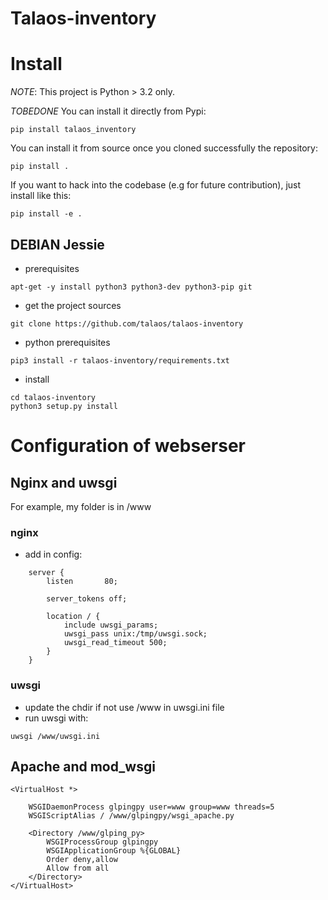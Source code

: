 # Talaos-inventory


# Install

*NOTE*: This project is Python > 3.2 only.

*TOBEDONE* You can install it directly from Pypi:

```
pip install talaos_inventory
```

You can install it from source once you cloned successfully the
repository:

```
pip install .
```

If you want to hack into the codebase (e.g for future contribution),
just install like this:

```
pip install -e .
```

## DEBIAN Jessie

* prerequisites

```
apt-get -y install python3 python3-dev python3-pip git
```

* get the project sources

```
git clone https://github.com/talaos/talaos-inventory
```

* python prerequisites

```
pip3 install -r talaos-inventory/requirements.txt
```

* install 

```
cd talaos-inventory
python3 setup.py install
```

# Configuration of webserser

## Nginx and uwsgi

For example, my folder is in /www

### nginx

- add in config:

```
    server {
        listen       80;

        server_tokens off;

        location / {
            include uwsgi_params;
            uwsgi_pass unix:/tmp/uwsgi.sock;
            uwsgi_read_timeout 500;
        }
    }
```

### uwsgi

- update the chdir if not use /www in uwsgi.ini file
- run uwsgi with:

```
uwsgi /www/uwsgi.ini
```

## Apache and mod_wsgi

```
<VirtualHost *>

    WSGIDaemonProcess glpingpy user=www group=www threads=5
    WSGIScriptAlias / /www/glpingpy/wsgi_apache.py

    <Directory /www/glping_py>
        WSGIProcessGroup glpingpy
        WSGIApplicationGroup %{GLOBAL}
        Order deny,allow
        Allow from all
    </Directory>
</VirtualHost>
```
